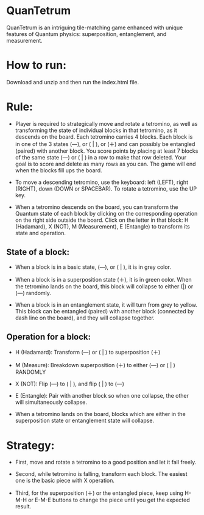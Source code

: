 # QuanTetrum
QuanTetrum is an intriguing tile-matching game enhanced with unique features of Quantum physics: superposition, entanglement, and measurement.

# How to run:

Download and unzip and then run the index.html file.

# Rule:

- Player is required to strategically move and rotate a tetromino, as well as transforming the state of individual blocks in that tetromino, as it descends on the board. Each tetromino carries 4 blocks. Each block is in one of the 3 states (―), or ( | ), or (＋) and can possibly be entangled (paired) with another block. You score points by placing at least 7 blocks of the same state (―) or ( | ) in a row to make that row deleted. Your goal is to score and delete as many rows as you can. The game will end when the blocks fill ups the board.

- To move a descending tetromino, use the keyboard: left (LEFT), right (RIGHT), down (DOWN or SPACEBAR). To rotate a tetromino, use the UP key.

- When a tetromino descends on the board, you can transform the Quantum state of each block by clicking on the corresponding operation on the right side outside the board. Click on the letter in that block: H (Hadamard), X (NOT), M (Measurement), E (Entangle) to transform its state and operation.

##	State of a block:

- When a block is in a basic state, (―), or ( | ), it is in grey color. 

- When a block is in a superposition state (＋), it is in green color. When the tetromino lands on the board, this block will collapse to either (|) or (―) randomly. 

- When a block is in an entanglement state, it will turn from grey to yellow. This block can be entangled (paired) with another block (connected by dash line on the board), and they will collapse together.

##	Operation for a block: 
- H (Hadamard): Transform (―) or ( | ) to superposition (＋)

- M (Measure): Breakdown superposition (＋) to either (―) or ( | ) RANDOMLY

- X (NOT): Flip (―) to ( | ), and flip ( | ) to (―)

- E (Entangle): Pair with another block so when one collapse, the other will simultaneously collapse.

- When a tetromino lands on the board, blocks which are either in the superposition state or entanglement state will collapse. 

# Strategy:

- First, move and rotate a tetromino to a good position and let it fall freely.

- Second, while tetromino is falling, transform each block. The easiest one is the basic piece with X operation.

- Third, for the superposition (＋) or the entangled piece, keep using H-M-H or E-M-E buttons to change the piece until you get the expected result.
